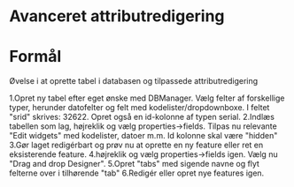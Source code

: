 # Avanceret attributredigering

# Formål

Øvelse i at oprette tabel i databasen og tilpassede attributredigering

1.Opret ny tabel efter eget ønske med DBManager. Vælg felter af forskellige typer, herunder datofelter og felt med kodelister/dropdownboxe. I feltet "srid" skrives: 32622. Opret også en id-kolonne af typen serial.
2.Indlæs tabellen som lag, højreklik og vælg properties->fields. Tilpas nu relevante "Edit widgets" med kodelister, datoer m.m. Id kolonne skal være "hidden"
3.Gør laget redigérbart og prøv nu at oprette en ny feature eller ret en eksisterende feature.
4.højreklik og vælg properties->fields igen. Vælg nu "Drag and drop Designer".
5.Opret "tabs" med sigende navne og flyt felterne over i tilhørende "tab" 
6.Redigér eller opret nye features igen.
